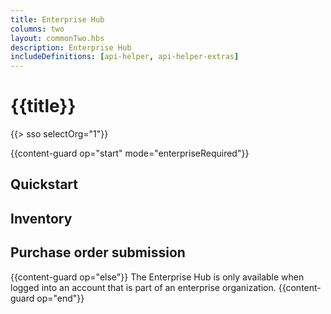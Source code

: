```yaml
---
title: Enterprise Hub
columns: two
layout: commonTwo.hbs
description: Enterprise Hub
includeDefinitions: [api-helper, api-helper-extras]
---
```


# {{title}}

{{> sso selectOrg="1"}}

{{content-guard op="start" mode="enterpriseRequired"}}

## Quickstart


## Inventory


## Purchase order submission

{{content-guard op="else"}}
The Enterprise Hub is only available when logged into an account that is part of an enterprise organization.
{{content-guard op="end"}}

